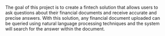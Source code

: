 The goal of this project is to create a fintech solution that allows users to ask questions about their financial documents and receive accurate and precise answers. With this solution, any financial document uploaded can be queried using natural language processing techniques and the system will search for the answer within the document.
